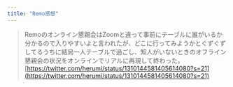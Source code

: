 ```yaml
---
title: "Remo感想"
---
```


> Remoのオンライン懇親会はZoomと違って事前にテーブルに誰がいるか分かるので入りやすいよと言われたが、どこに行ってみようかとぐずぐずしてるうちに結局一人テーブルで過ごし、知人がいないときのオフライン懇親会の状況をオンラインでリアルに再現して終わった。
[https://twitter.com/herumi/status/1310144581405614080?s=21](https://twitter.com/herumi/status/1310144581405614080?s=21)
